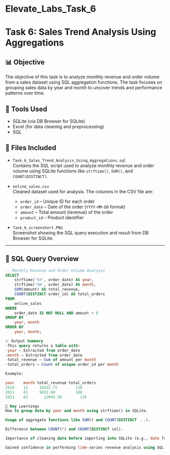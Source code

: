 # Elevate_Labs_Task_6
# Task 6: Sales Trend Analysis Using Aggregations

## 📊 Objective
The objective of this task is to analyze monthly revenue and order volume from a sales dataset using SQL aggregation functions. The task focuses on grouping sales data by year and month to uncover trends and performance patterns over time.

## 🧰 Tools Used
- SQLite (via DB Browser for SQLite)
- Excel (for data cleaning and preprocessing)
- SQL

## 📁 Files Included

- `Task_6_Sales_Trend_Analysis_Using_Aggregations.sql`  
  Contains the SQL script used to analyze monthly revenue and order volume using SQLite functions like `strftime()`, `SUM()`, and `COUNT(DISTINCT)`.

- `online_sales.csv`  
  Cleaned dataset used for analysis. The columns in the CSV file are:
  - `order_id` – Unique ID for each order
  - `order_date` – Date of the order (`YYYY-MM-DD` format)
  - `amount` – Total amount (revenue) of the order
  - `product_id` – Product identifier

- `Task_6_screenshort.PNG`  
  Screenshot showing the SQL query execution and result from DB Browser for SQLite.

---

## 📌 SQL Query Overview

```sql
-- Monthly Revenue and Order Volume Analysis
SELECT
    strftime('%Y', order_date) AS year,
    strftime('%m', order_date) AS month,
    SUM(amount) AS total_revenue,
    COUNT(DISTINCT order_id) AS total_orders
FROM
    online_sales
WHERE
    order_date IS NOT NULL AND amount > 0
GROUP BY
    year, month
ORDER BY
    year, month;

📈 Output Summary
-This query returns a table with:
-year – Extracted from order_date
-month – Extracted from order_date
-total_revenue – Sum of amount per month
-total_orders – Count of unique order_id per month

Example:

year	month total_revenue	total_orders
2010	12	   10432.75	       120
2011 	01	   9832.60	       108
2011	02  	 12045.50      	 135

🧠 Key Learnings
How to group data by year and month using strftime() in SQLite.

Usage of aggregate functions like SUM() and COUNT(DISTINCT ...).

Difference between COUNT(*) and COUNT(DISTINCT col).

Importance of cleaning data before importing into SQLite (e.g., date format, removing currency symbols).

Gained confidence in performing time-series revenue analysis using SQL.


